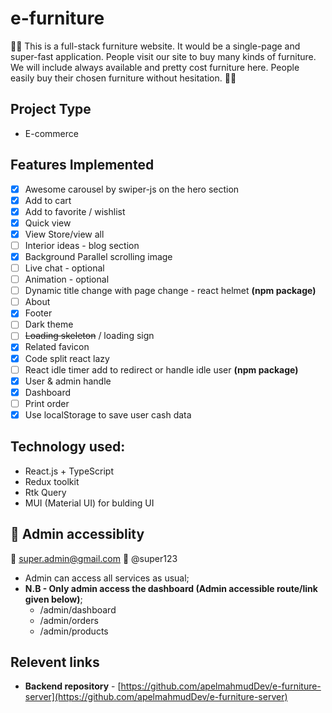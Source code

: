 # e-furniture

🚀🚀 This is a full-stack furniture website. It would be a single-page and super-fast application. People visit our site to buy many kinds of furniture. We will include always available and pretty cost furniture here. People easily buy their chosen furniture without hesitation. 🚀🚀

## Project Type

- E-commerce

## Features Implemented

- [x] Awesome carousel by swiper-js on the hero section
- [x] Add to cart
- [x] Add to favorite / wishlist
- [x] Quick view
- [x] View Store/view all
- [ ] Interior ideas - blog section
- [x] Background Parallel scrolling image
- [ ] Live chat - optional
- [ ] Animation - optional
- [ ] Dynamic title change with page change - react helmet **(npm package)**
- [ ] About
- [x] Footer
- [ ] Dark theme
- [ ] ~~Loading skeleton~~ / loading sign
- [x] Related favicon
- [x] Code split react lazy
- [ ] React idle timer add to redirect or handle idle user **(npm package)**
- [x] User & admin handle
- [x] Dashboard
- [ ] Print order
- [x] Use localStorage to save user cash data

## Technology used:

- React.js + TypeScript
- Redux toolkit
- Rtk Query
- MUI (Material UI) for bulding UI

## 🔐 Admin accessiblity

📧 super.admin@gmail.com
🔑 @super123

- Admin can access all services as usual;
- **N.B - Only admin access the dashboard (Admin accessible route/link given below)**;
  - /admin/dashboard
  - /admin/orders
  - /admin/products

## Relevent links

- **Backend repository** - [https://github.com/apelmahmudDev/e-furniture-server](https://github.com/apelmahmudDev/e-furniture-server)
